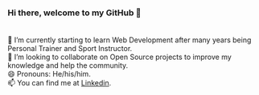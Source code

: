 ### Hi there, welcome to my GitHub 👋<br><br>

🌱 I’m currently starting to learn Web Development after many years being Personal Trainer and Sport Instructor. <br>
👯 I’m looking to collaborate on Open Source projects to improve my knowledge and help the community.<br>
😄 Pronouns: He/his/him. <br>
📫 You can find me at <a href="https://www.linkedin.com/in/goulartgb/"> Linkedin</a>.


<!--
**ovatsugbp/ovatsugbp** is a ✨ _special_ ✨ repository because its `README.md` (this file) appears on your GitHub profile.

Here are some ideas to get you started:

- 🔭 I’m currently working on ...
- 
- 👯 I’m looking to collaborate on ...
- 🤔 I’m looking for help with ...
- 💬 Ask me about ...
- 📫 How to reach me: ...
- 😄 Pronouns: ...
- ⚡ Fun fact: ...
-->
